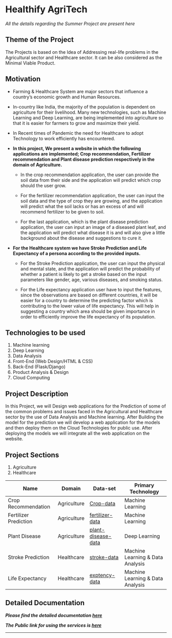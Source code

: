 # Healthify AgriTech
*All the details regarding the Summer Project are present here*

## Theme of the Project
The Projects is based on the Idea of Addressing real-life problems in the Agricultural sector and Healthcare sector. It can be also considered as the Minimal Viable Product.

## Motivation
- Farming & Healthcare System are major sectors that influence a country’s economic growth and Human Resources.

- In-country like India, the majority of the population is dependent on agriculture for their livelihood. Many new technologies, such as Machine Learning and Deep Learning, are being implemented into agriculture so that it is easier for farmers to grow and maximize their yield.

- In Recent times of Pandemic the need for Healthcare to adopt Technology to work efficiently has encountered.

- **In this project, We present a website in which the following applications are implemented; Crop recommendation, Fertilizer recommendation and Plant disease prediction respectively in the domain of Agriculture.**

  - In the crop recommendation application, the user can provide the soil data from their side and the application will predict which crop should the user grow.

  - For the fertilizer recommendation application, the user can input the soil data and the type of crop they are growing, and the application will predict what the soil lacks or has an excess of and will recommend fertilizer to be given to soil.

  - For the last application, which is the plant disease prediction application, the user can input an image of a diseased plant leaf, and the application will predict what disease it is and will also give a little background about the disease and suggestions to cure it.

- **For the Healthcare system we have Stroke Prediction and Life Expectancy of a persona according to the provided inputs.**

   - For the Stroke Prediction application, the user can input the physical and mental state, and the application will predict the probability of whether a patient is likely to get a stroke based on the input parameters like gender, age, various diseases, and smoking status.
   
   - For the Life expectancy application user have to input the features, since the observations are based on different countries, it will be easier for a country to determine the predicting factor which is contributing to the lower value of life expectancy. This will help in suggesting a country which area should be given importance in order to efficiently improve the life expectancy of its population.

## Technologies to be used 
1. Machine learning
2. Deep Learning
3. Data Analysis
4. Front-End (Web Design/HTML & CSS)
5. Back-End (Flask/Django)
6. Product Analysis & Design
7. Cloud Computing

## Project Description
In this Project, we will Design web applications for the Prediction of some of the common problems and issues faced in the Agricultural and Healthcare sector by the use of Data Analysis and Machine learning. After Building the model for the prediction we will develop a web application for the models and then deploy them on the Cloud Technologies for public use. After deploying the models we will integrate all the web application on the website.

## Project Sections
1. Agriculture
2. Healthcare

| Name | Domain | Data-set | Primary Technology |
| ----------- | ----------- | ----------- | ----------- |
| Crop Recommendation | Agriculture | [Crop-data](https://www.kaggle.com/atharvaingle/crop-recommendation-dataset) | Machine Learning |
| Fertilizer Prediction | Agriculture |[fertilizer-data](https://www.kaggle.com/gdabhishek/fertilizer-prediction) | Machine Learning |
| Plant Disease| Agriculture |[plant-disease-data](https://www.kaggle.com/vipoooool/new-plant-diseases-dataset) | Deep Learning |
| Stroke Prediction | Healthcare |[stroke-data](https://www.kaggle.com/fedesoriano/stroke-prediction-dataset) | Machine Learning & Data Analysis |
| Life Expectancy| Healthcare |[exptency-data](https://www.kaggle.com/kumarajarshi/life-expectancy-who) | Machine Learning & Data Analysis |


## Detailed Documentation 
***Please find the detailed documentation [here](https://www.notion.so/hdvee/Summer-Project-2021-Healthify-AgriTech-5c24bfa924e14cb39d20c7744bbd00ba)***

***The Public link for using the services is [here](https://techvee.live/healthify-agritech.html)***

-----------------------------------------------------------------------------------------------------------------------------------------------------------
